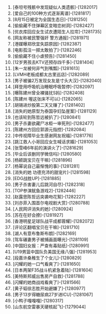 
1. [泰坦号残骸中发现疑似人类遗骸]-[1282017]
1. [爱自己的100种方式逐渐离谱]-[1281817]
1. [8月15日被定为全国生态日]-[1281250]
1. [偷偷藏不住弹幕区变暗恋树洞]-[1282427]
1. [优衣库回应女生试衣遭陌生人拉帘]-[1281735]
1. [网友称被民警强奸 警方通报]-[1281971]
1. [港媒曝郑欣宜失踪原因]-[1282387]
1. [电影孤注一掷太敢拍了]-[1282246]
1. [偷偷藏不住小虐预告]-[1281450]
1. [12岁男孩去KTV还预存四千多]-[1281404]
1. [朱一龙被何非气到嘴瓢]-[1281613]
1. [LVMH老板成都太古里巡店]-[1282089]
1. [男子被骗2万发现女友是寸头大汉]-[1282040]
1. [拜登用呼吸机治睡眠呼吸暂停]-[1282097]
1. [曝陈建州曾全裸骚扰S妈]-[1282408]
1. [陈建州 喔这张床不可以]-[1282065]
1. [胡锡进炒股第二天又赚了]-[1281402]
1. [消失的她原型为泰国孕妇坠崖案]-[1281129]
1. [也该轮到陈哲远被扒了]-[1280841]
1. [男子杀妻欲藏尸冰柜一审死刑]-[1282477]
1. [陈建州方回应郭源元指控]-[1282084]
1. [中传视障毕业生感谢网友祝福]-[1281776]
1. [跳江救人小哥回应女生喊话求婚]-[1281053]
1. [张雪峰6年前的演讲火了]-[1281629]
1. [毕业后该删同学微信吗]-[1280580]
1. [杨颖跳宝贝在干嘛]-[1281896]
1. [杨幂说自己最惭愧的事]-[1281281]
1. [消失的她 功德充沛的甜宠片]-[1281598]
1. [EDG战胜UP]-[1281885]
1. [男子杀害妻儿后跳河自尽]-[1282318]
1. [TOP参演鱿鱼游戏2]-[1282446]
1. [赵露思陈哲远突袭吻花絮]-[1282227]
1. [刘亦菲入围首尔电视剧大赏]-[1280788]
1. [人民网评消失的她]-[1280924]
1. [苏在在好会撩]-[1281927]
1. [香港明星足球队战平成都蓉耀]-[1282072]
1. [评论区翻唱宝贝在干嘛]-[1281710]
1. [湖人有意布鲁斯布朗]-[1282169]
1. [驾车碾妻男子被捕画面曝光]-[1281109]
1. [中国妇女报：严查有毒贴纸]-[1280991]
1. [U19男篮中国队负美国无缘八强]-[1281953]
1. [段嘉许桑稚生了个女儿]-[1280829]
1. [闪耀的她一口气看爽了]-[1281650]
1. [日本两架F35战斗机紧急着陆]-[1281604]
1. [美特斯邦威出售房产自救]-[1281788]
1. [闪耀的她商战戏看爽了]-[1281566]
1. [黄子韬徐志胜开始避嫌了]-[1280977]
1. [男子13岁得糖尿病27岁进ICU]-[1281067]
1. [小鸭子嘎嘎嘎]-[1280317]
1. [山东航空雷暴天硬核起飞]-[1279044]